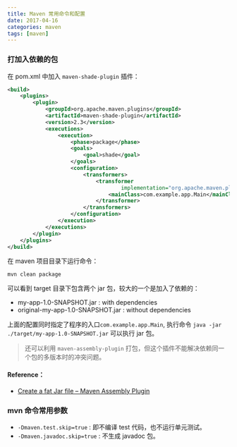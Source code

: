 ```yaml
---
title: Maven 常用命令和配置
date: 2017-04-16
categories: maven
tags: [maven]
---
```


### 打加入依赖的包

在 pom.xml 中加入 `maven-shade-plugin` 插件：

```xml
<build>
    <plugins>
        <plugin>
            <groupId>org.apache.maven.plugins</groupId>
            <artifactId>maven-shade-plugin</artifactId>
            <version>2.3</version>
            <executions>
                <execution>
                    <phase>package</phase>
                    <goals>
                        <goal>shade</goal>
                    </goals>
                    <configuration>
                        <transformers>
                            <transformer
                                    implementation="org.apache.maven.plugins.shade.resource.ManifestResourceTransformer">
                                <mainClass>com.example.app.Main</mainClass>
                            </transformer>
                        </transformers>
                    </configuration>
                </execution>
            </executions>
        </plugin>
    </plugins>
</build>
```

在 maven 项目目录下运行命令：

```shell
mvn clean package
```

可以看到 target 目录下包含两个 jar 包，较大的一个是加入了依赖的：

- my-app-1.0-SNAPSHOT.jar : with dependencies     
- original-my-app-1.0-SNAPSHOT.jar : without dependencies

上面的配置同时指定了程序的入口`com.example.app.Main`, 执行命令 `java -jar ./target/my-app-1.0-SNAPSHOT.jar` 可以执行 jar 包。

> 还可以利用 `maven-assembly-plugin` 打包，但这个插件不能解决依赖同一个包的多版本时的冲突问题。
> 
#### Reference：
- [Create a fat Jar file – Maven Assembly Plugin](https://www.mkyong.com/maven/create-a-fat-jar-file-maven-assembly-plugin/)

### mvn 命令常用参数

- `-Dmaven.test.skip=true` : 即不编译 test 代码，也不运行单元测试。
- `-Dmaven.javadoc.skip=true` : 不生成 javadoc 包。